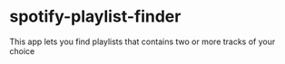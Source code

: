 # spotify-playlist-finder
This app lets you find playlists that contains two or more tracks of your choice
